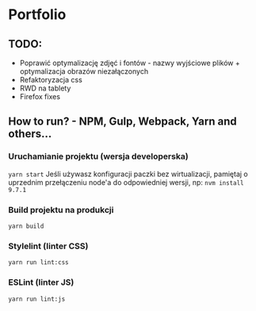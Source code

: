 # Portfolio

## TODO:
- Poprawić optymalizację zdjęć i fontów - nazwy wyjściowe plików + optymalizacja obrazów niezałączonych
- Refaktoryzacja css
- RWD na tablety
- Firefox fixes

## How to run? - NPM, Gulp, Webpack, Yarn and others...
### Uruchamianie projektu (wersja developerska)
```yarn start```
Jeśli używasz konfiguracji paczki bez wirtualizacji, pamiętaj o uprzednim przełączeniu node'a do odpowiedniej wersji, np:
```nvm install 9.7.1```

### Build projektu na produkcji
```yarn build```

### Stylelint (linter CSS)
```yarn run lint:css```

### ESLint (linter JS)
```yarn run lint:js```

